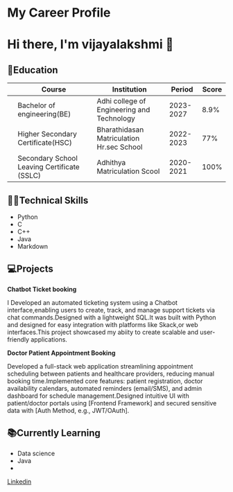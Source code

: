 # My Career Profile
# Hi there, I'm vijayalakshmi 👋
##  📖Education
| | **Course** | **Institution** | **Period** | **Score** |
|-|------------ | ----------------| ---------- |---------- | 
| | Bachelor of engineering(BE) | Adhi college of Engineering and Technology |2023-2027| 8.9%|
| | Higher Secondary Certificate(HSC) | Bharathidasan Matriculation Hr.sec School|2022-2023|77%|
| | Secondary School Leaving Certificate (SSLC)|Adhithya Matriculation Scool|2020-2021|100%|

##  👩‍💻Technical Skills
+ Python
+ C
+ C++
+ Java
+ Markdown
  
## 💻Projects
**Chatbot Ticket  booking**

 I Developed an automated ticketing system using a Chatbot interface,enabling users to create, track, and manage support tickets via chat commands.Designed with a lightweight SQL.It was built with Python and designed for easy integration with platforms like Skack,or web interfaces.This project showcased my abiity to create scalable and user-friendly applications.

 **Doctor Patient Appointment Booking**

 Developed a full-stack web application streamlining appointment scheduling between patients and healthcare providers, reducing manual booking time.Implemented core features: patient registration, doctor availability calendars, automated reminders (email/SMS), and admin dashboard for schedule management.Designed intuitive UI with patient/doctor portals using [Frontend Framework] and secured sensitive data with [Auth Method, e.g., JWT/OAuth].

 ##  📚Currently Learning
 + Data science
 + Java
 + 

   [Linkedin](https://www.linkedin.com/in/vijayalakshmi-p-g-447aa82ba?utm_source=share&utm_campaign=share_via&utm_content=profile&utm_medium=android_app)
   
   
